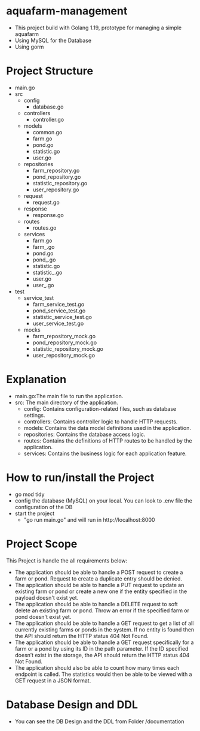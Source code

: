 # aquafarm-management
* This project build with Golang 1.19, prototype for managing a simple aquafarm
* Using MySQL for the Database
* Using gorm

# Project Structure
- main.go
- src
    - config
        - database.go
    - controllers
        - controller.go
    - models
        - common.go
        - farm.go
        - pond.go
        - statistic.go
        - user.go
    - repositories
        - farm_repository.go
        - pond_repository.go
        - statistic_repository.go
        - user_repository.go
    - request
        - request.go
    - response
        - response.go
    - routes
        - routes.go
    - services
        - farm.go
        - farm_.go
        - pond.go
        - pond_.go
        - statistic.go
        - statistic_.go
        - user.go
        - user_.go
- test
    - service_test
        - farm_service_test.go
        - pond_service_test.go
        - statistic_service_test.go
        - user_service_test.go
    - mocks
        - farm_repository_mock.go
        - pond_repository_mock.go
        - statistic_repository_mock.go
        - user_repository_mock.go

# Explanation
- main.go:The main file to run the application.
- src: The main directory of the application.
    - config: Contains configuration-related files, such as database settings.
    - controllers: Contains controller logic to handle HTTP requests.
    - models: Contains the data model definitions used in the application.
    - repositories: Contains the database access logic.
    - routes: Contains the definitions of HTTP routes to be handled by the application.
    - services: Contains the business logic for each application feature.



# How to run/install the Project
- go mod tidy
- config the database (MySQL) on your local. You can look to .env file the configuration of the DB
- start the project
    - "go run main.go"  and will run in http://localhost:8000


# Project Scope
This Project is handle the all requirements below:
- The application should be able to handle a POST request to create a farm or pond. Request to create a duplicate entry should be denied.
- The application should be able to handle a PUT request to update an existing farm or pond or create a new one if the entity specified in
  the payload doesn't exist yet.
- The application should be able to handle a DELETE request to soft delete an existing farm or pond. Throw an error if the specified farm
  or pond doesn't exist yet.
- The application should be able to handle a GET request to get a list of all currently existing farms or ponds in the system. If no entity is
  found then the API should return the HTTP status 404 Not Found.
- The application should be able to handle a GET request specifically for a farm or a pond by using its ID in the path parameter. If the ID
  specified doesn’t exist in the storage, the API should return the HTTP status 404 Not Found.
- The application should also be able to count how many times each endpoint is called. The statistics would then be able to be viewed with
  a GET request in a JSON format.


# Database Design and DDL
- You can see the DB Design and the DDL from Folder /documentation